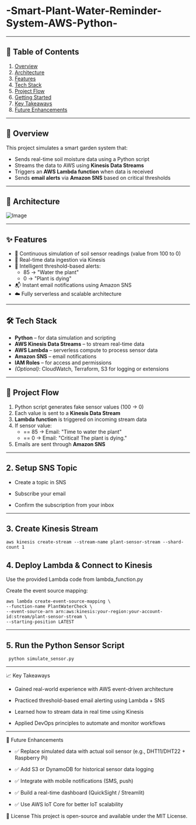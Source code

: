 # -Smart-Plant-Water-Reminder-System-AWS-Python-

---

## 📌 Table of Contents

1. [Overview](#overview)  
2. [Architecture](#architecture)  
3. [Features](#features)  
4. [Tech Stack](#tech-stack)   
5. [Project Flow](#project-flow)  
6. [Getting Started](#getting-started)  
7. [Key Takeaways](#key-takeaways)  
8. [Future Enhancements](#future-enhancements)  
---

## 🧠 Overview

This project simulates a smart garden system that:
- Sends real-time soil moisture data using a Python script
- Streams the data to AWS using **Kinesis Data Streams**
- Triggers an **AWS Lambda function** when data is received
- Sends **email alerts** via **Amazon SNS** based on critical thresholds

---

## 🧱 Architecture





![Image](https://github.com/user-attachments/assets/8396ade3-df19-41e1-97ad-d270b7984f60)


---

## ✨ Features

- 🔁 Continuous simulation of soil sensor readings (value from 100 to 0)
- 📡 Real-time data ingestion via Kinesis
- 🧠 Intelligent threshold-based alerts:
  - 85 → "Water the plant"
  - 0  → "Plant is dying"
- 📬 Instant email notifications using Amazon SNS
- ☁️ Fully serverless and scalable architecture

---

## 🛠️ Tech Stack

- **Python** – for data simulation and scripting
- **AWS Kinesis Data Streams** – to stream real-time data
- **AWS Lambda** – serverless compute to process sensor data
- **Amazon SNS** – email notifications
- **IAM Roles** – for access and permissions
- *(Optional)*: CloudWatch, Terraform, S3 for logging or extensions

---

## 🔁 Project Flow

1. Python script generates fake sensor values (100 → 0)
2. Each value is sent to a **Kinesis Data Stream**
3. **Lambda function** is triggered on incoming stream data
4. If sensor value:
   - == 85 → Email: "Time to water the plant"
   - == 0 → Email: "Critical! The plant is dying."
5. Emails are sent through **Amazon SNS**

--- 

## 2. Setup SNS Topic
 
 * Create a topic in SNS

 * Subscribe your email

 * Confirm the subscription from your inbox


---

## 3. Create Kinesis Stream

    aws kinesis create-stream --stream-name plant-sensor-stream --shard-count 1


## 4. Deploy Lambda & Connect to Kinesis

Use the provided Lambda code from lambda_function.py

Create the event source mapping:


    aws lambda create-event-source-mapping \
    --function-name PlantWaterCheck \
    --event-source-arn arn:aws:kinesis:your-region:your-account-id:stream/plant-sensor-stream \
    --starting-position LATEST


  ---
  
## 5. Run the Python Sensor Script


     python simulate_sensor.py


--- 

📈 Key Takeaways

 * Gained real-world experience with AWS event-driven architecture

 * Practiced threshold-based email alerting using Lambda + SNS

 * Learned how to stream data in real time using Kinesis

 * Applied DevOps principles to automate and monitor workflows

---

🔮 Future Enhancements

* ✅ Replace simulated data with actual soil sensor (e.g., DHT11/DHT22 + Raspberry Pi)

* ✅ Add S3 or DynamoDB for historical sensor data logging

* ✅ Integrate with mobile notifications (SMS, push)

* ✅ Build a real-time dashboard (QuickSight / Streamlit)

* ✅ Use AWS IoT Core for better IoT scalability


📄 License
This project is open-source and available under the MIT License.

